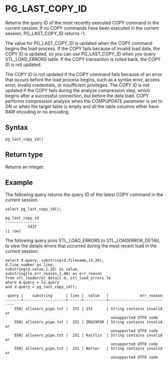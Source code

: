 # PG\_LAST\_COPY\_ID<a name="PG_LAST_COPY_ID"></a>

Returns the query ID of the most recently executed COPY command in the current session\. If no COPY commands have been executed in the current session, PG\_LAST\_COPY\_ID returns \-1\. 

 The value for PG\_LAST\_COPY\_ID is updated when the COPY command begins the load process\. If the COPY fails because of invalid load data, the COPY ID is updated, so you can use PG\_LAST\_COPY\_ID when you query STL\_LOAD\_ERRORS table\. If the COPY transaction is rolled back, the COPY ID is not updated\. 

The COPY ID is not updated if the COPY command fails because of an error that occurs before the load process begins, such as a syntax error, access error, invalid credentials, or insufficient privileges\. The COPY ID is not updated if the COPY fails during the analyze compression step, which begins after a successful connection, but before the data load\. COPY performs compression analysis when the COMPUPDATE parameter is set to ON or when the target table is empty and all the table columns either have RAW encoding or no encoding\. 

## Syntax<a name="PG_LAST_COPY_ID-synopsis"></a>

```
pg_last_copy_id()
```

## Return type<a name="PG_LAST_COPY_ID-return-type"></a>

Returns an integer\.

## Example<a name="PG_LAST_COPY_ID-example"></a>

The following query returns the query ID of the latest COPY command in the current session\.

```
select pg_last_copy_id();

pg_last_copy_id
---------------
          5437
(1 row)
```

The following query joins STL\_LOAD\_ERRORS to STL\_LOADERROR\_DETAIL to view the details errors that occurred during the most recent load in the current session:

```
select d.query, substring(d.filename,14,20), 
d.line_number as line, 
substring(d.value,1,16) as value,
substring(le.err_reason,1,48) as err_reason
from stl_loaderror_detail d, stl_load_errors le
where d.query = le.query
and d.query = pg_last_copy_id(); 

 query |    substring      | line |  value   |              err_reason
-------+-------------------+------+----------+----------------------------
    558| allusers_pipe.txt |  251 | 251      | String contains invalid or 
                                               unsupported UTF8 code
    558| allusers_pipe.txt |  251 | ZRU29FGR | String contains invalid or 
                                               unsupported UTF8 code
    558| allusers_pipe.txt |  251 | Kaitlin  | String contains invalid or 
                                               unsupported UTF8 code
    558| allusers_pipe.txt |  251 | Walter   | String contains invalid or 
                                               unsupported UTF8 code
```